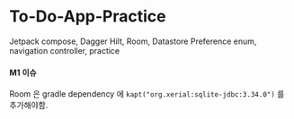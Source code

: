 # To-Do-App-Practice
Jetpack compose, Dagger Hilt, Room, Datastore Preference
enum, navigation controller, 
 practice

#### M1 이슈
Room 은 gradle dependency 에
`kapt("org.xerial:sqlite-jdbc:3.34.0")` 를 추가해야함.
